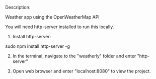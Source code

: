 Description:

Weather app using the OpenWeatherMap API

You will need http-server installed to run this locally.

1. Install http-server:
  
  sudo npm install http-server -g

2. In the terminal, navigate to the "weatherly" folder and enter "http-server"

3. Open web browser and enter "localhost:8080" to view the project.